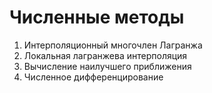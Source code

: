 # Численные методы

1. Интерполяционный многочлен Лагранжа
2. Локальная лагранжева интерполяция
3. Вычисление наилучшего приближения
4. Численное дифференцирование
